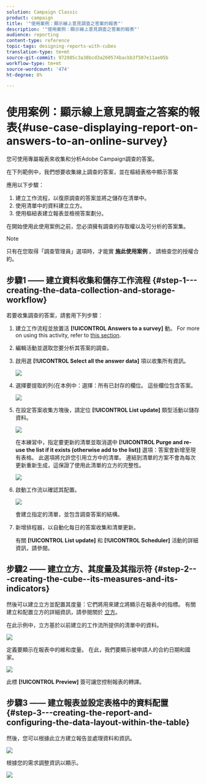 ```yaml
---
solution: Campaign Classic
product: campaign
title: '"使用案例：顯示線上意見調查之答案的報表"'
description: '"使用案例：顯示線上意見調查之答案的報表"'
audience: reporting
content-type: reference
topic-tags: designing-reports-with-cubes
translation-type: tm+mt
source-git-commit: 972885c3a38bcd3a260574bacbb3f507e11ae05b
workflow-type: tm+mt
source-wordcount: '474'
ht-degree: 8%

---
```



# 使用案例：顯示線上意見調查之答案的報表{#use-case-displaying-report-on-answers-to-an-online-survey}

您可使用專屬報表來收集和分析Adobe Campaign調查的答案。

在下列範例中，我們想要收集線上調查的答案，並在樞紐表格中顯示答案

應用以下步驟：

1. 建立工作流程，以復原調查的答案並將之儲存在清單中。
1. 使用清單中的資料建立立方。
1. 使用樞紐表建立報表並檢視答案劃分。

在開始使用此使用案例之前，您必須擁有調查的存取權以及可分析的答案集。

>[!NOTE]
>
>只有在您取得「調查管理員」選項時，才能實 **施此使用案例** 。 請檢查您的授權合約。

## 步驟1 —— 建立資料收集和儲存工作流程 {#step-1---creating-the-data-collection-and-storage-workflow}

若要收集調查的答案，請套用下列步驟：

1. 建立工作流程並放置活 **[!UICONTROL Answers to a survey]** 動。 For more on using this activity, refer to [this section](../../web/using/publish--track-and-use-collected-data.md#using-the-collected-data).
1. 編輯活動並選取您要分析其答案的調查。
1. 啟用選 **[!UICONTROL Select all the answer data]** 項以收集所有資訊。

   ![](assets/reporting_usecase_1_01.png)

1. 選擇要提取的列(在本例中：選擇：所有已封存的欄位。 這些欄位包含答案。

   ![](assets/reporting_usecase_1_02.png)

1. 在設定答案收集方塊後，請定位 **[!UICONTROL List update]** 類型活動以儲存資料。

   ![](assets/reporting_usecase_1_04.png)

   在本練習中，指定要更新的清單並取消選中 **[!UICONTROL Purge and re-use the list if it exists (otherwise add to the list)]** 選項：答案會新增至現有表格。 此選項將允許您引用立方中的清單。 連結到清單的方案不會為每次更新重新生成，這保證了使用此清單的立方的完整性。

   ![](assets/reporting_usecase_1_03.png)

1. 啟動工作流以確認其配置。

   ![](assets/reporting_usecase_1_05.png)

   會建立指定的清單，並包含調查答案的結構。

1. 新增排程器，以自動化每日的答案收集和清單更新。

   有關 **[!UICONTROL List update]** 和 **[!UICONTROL Scheduler]** 活動的詳細資訊，請參閱。

## 步驟2 —— 建立立方、其度量及其指示符 {#step-2---creating-the-cube--its-measures-and-its-indicators}

然後可以建立立方並配置其度量：它們將用來建立將顯示在報表中的指標。 有關建立和配置立方的詳細資訊，請參閱關於 [立方](../../reporting/using/about-cubes.md)。

在此示例中，立方基於以前建立的工作流所提供的清單中的資料。

![](assets/reporting_usecase_2_01.png)

定義要顯示在報表中的維和度量。 在此，我們要顯示被申請人的合約日期和國家。

![](assets/reporting_usecase_2_02.png)

此標 **[!UICONTROL Preview]** 簽可讓您控制報表的轉譯。

## 步驟3 —— 建立報表並設定表格中的資料配置 {#step-3---creating-the-report-and-configuring-the-data-layout-within-the-table}

然後，您可以根據此立方建立報告並處理資料和資訊。

![](assets/reporting_usecase_3_01.png)

根據您的需求調整資訊以顯示。

![](assets/reporting_usecase_3_02.png)

